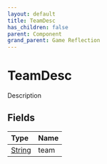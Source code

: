 ```yaml
---
layout: default
title: TeamDesc
has_children: false
parent: Component
grand_parent: Game Reflection
---
```

# TeamDesc
Description 

## Fields

| Type | Name |
|:-------------|:--------------|
| [String](/docs/game-reflection/components/string) | team |

